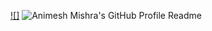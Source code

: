 [![]](https://github.com/aniismess)
<img src="chat.svg" alt="Animesh Mishra's GitHub Profile Readme" />
